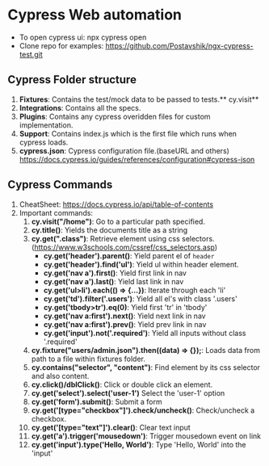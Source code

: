 # Cypress Web automation

- To open cypress ui: npx cypress open
- Clone repo for examples: https://github.com/Postavshik/ngx-cypress-test.git

## Cypress Folder structure
1. **Fixtures**: Contains the test/mock data to be passed to tests.**
cy.visit**
2. **Integrations**: Contains all the specs.
3. **Plugins**: Contains any cypress overidden files for custom implementation.
4. **Support**: Contains index.js which is the first file which runs when cypress loads.
5. **cypress.json**: Cypress configuration file.(baseURL and others) https://docs.cypress.io/guides/references/configuration#cypress-json


## Cypress Commands
1. CheatSheet: https://docs.cypress.io/api/table-of-contents
2. Important commands:
    1. **cy.visit("/home")**: Go to a particular path specified.
    2. **cy.title()**: Yields the documents title as a string
    3. **cy.get(".class")**: Retrieve element using css selectors.(https://www.w3schools.com/cssref/css_selectors.asp)
       - **cy.get('header').parent()**: Yield parent el of `header`
       - **cy.get('header').find('ul')**: Yield ul within header element.
       - **cy.get('nav a').first()**: Yield first link in nav
       - **cy.get('nav a').last()**: Yield last link in nav
       - **cy.get('ul>li').each(() => {...})**: Iterate through each 'li'
       - **cy.get('td').filter('.users')**: Yield all el's with class '.users'
       - **cy.get('tbody>tr').eq(0)**: Yield first 'tr' in 'tbody'
       - **cy.get('nav a:first').next()**: Yield next link in nav
       - **cy.get('nav a:first').prev()**: Yield prev link in nav
       - **cy.get('input').not('.required')**: Yield all inputs without class '.required'
    4. **cy.fixture("users/admin.json").then((data) => {});**: Loads data from path to a file within fixtures folder.
    5. **cy.contains("selector", "content")**: Find element by its css selector and also content.
    6. **cy.click()/dblClick()**: Click or double click an element.
    7. **cy.get('select').select('user-1')** Select the 'user-1' option
    8. **cy.get('form').submit()**: Submit a form
    9. **cy.get('[type="checkbox"]').check/uncheck()**: Check/uncheck a checkbox.
    10. **cy.get('[type="text"]').clear()**: Clear text input
    11. **cy.get('a').trigger('mousedown')**: Trigger mousedown event on link
    12. **cy.get('input').type('Hello, World')**: Type 'Hello, World' into the 'input'
